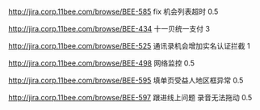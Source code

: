 # 

http://jira.corp.11bee.com/browse/BEE-585 fix 机会列表超时 0.5

http://jira.corp.11bee.com/browse/BEE-434
十一贝统一支付 3

http://jira.corp.11bee.com/browse/BEE-525
通讯录机会增加实名认证拦截 1

http://jira.corp.11bee.com/browse/BEE-498
网络监控 0.5

http://jira.corp.11bee.com/browse/BEE-595
填单页受益人地区框异常 0.5

http://jira.corp.11bee.com/browse/BEE-597
跟进线上问题 录音无法拖动 0.5


